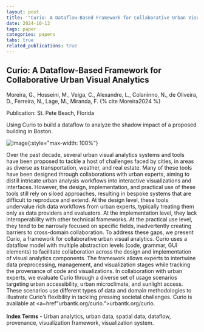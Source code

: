 ```yaml
---
layout: post
title: '"Curio: A Dataflow-Based Framework for Collaborative Urban Visual Analytics"'
date: 2024-10-13
tags: paper
categories: papers
tabs: true
related_publications: true
---
```


## Curio: A Dataflow-Based Framework for Collaborative Urban Visual Analytics
Moreira, G., Hosseini, M., Veiga, C., Alexandre, L., Colaninno, N., de Oliveira, D., Ferreira, N., Lage, M., Miranda, F.
{% cite Moreira2024 %}

Publication: St. Pete Beach, Florida

Using Curio to build a dataflow to analyze the shadow impact of a proposed building in Boston.

![image](https://www.evl.uic.edu/output/originals/curio_image.png-srcw.jpg){:style="max-width: 100%"}

Over the past decade, several urban visual analytics systems and tools have been proposed to tackle a host of challenges faced by cities, in areas as diverse as transportation, weather, and real estate. Many of these tools have been designed through collaborations with urban experts, aiming to distill intricate urban analysis workflows into interactive visualizations and interfaces. However, the design, implementation, and practical use of these tools still rely on siloed approaches, resulting in bespoke systems that are difficult to reproduce and extend. At the design level, these tools undervalue rich data workflows from urban experts, typically treating them only as data providers and evaluators. At the implementation level, they lack interoperability with other technical frameworks. At the practical use level, they tend to be narrowly focused on specific fields, inadvertently creating barriers to cross-domain collaboration. To address these gaps, we present Curio, a framework for collaborative urban visual analytics. Curio uses a dataflow model with multiple abstraction levels (code, grammar, GUI elements) to facilitate collaboration across the design and implementation of visual analytics components. The framework allows experts to intertwine data preprocessing, management, and visualization stages while tracking the provenance of code and visualizations. In collaboration with urban experts, we evaluate Curio through a diverse set of usage scenarios targeting urban accessibility, urban microclimate, and sunlight access. These scenarios use different types of data and domain methodologies to illustrate Curio&rsquo;s flexibility in tackling pressing societal challenges. Curio is available at <a=href"urbantk.org/curio.">urbantk.org/curio</a>.<br><br>
<strong>Index Terms</strong> - Urban analytics, urban data, spatial data, dataflow, provenance, visualization framework, visualization system.



